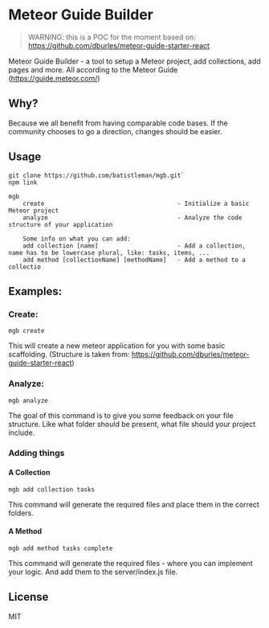 # Meteor Guide Builder

> WARNING: this is a POC for the moment
> based on: https://github.com/dburles/meteor-guide-starter-react

Meteor Guide Builder - a tool to setup a Meteor project, add collections, add pages and more.
All according to the Meteor Guide (https://guide.meteor.com/)


## Why?

Because we all benefit from having comparable code bases. If the community chooses to go a direction, changes should be easier.

## Usage

    git clone https://github.com/batistleman/mgb.git`
    npm link

    mgb
        create                                     - Initialize a basic Meteor project
        analyze                                    - Analyze the code structure of your application
        
        Some info on what you can add:
        add collection [name]                      - Add a collection, name has to be lowercase plural, like: tasks, items, ...
        add method [collectionName] [methodName]   - Add a method to a collectio

## Examples:

### Create:

    mgb create

This will create a new meteor application for you with some basic scaffolding. (Structure is taken from: https://github.com/dburles/meteor-guide-starter-react)

### Analyze:

    mgb analyze
    
The goal of this command is to give you some feedback on your file structure. Like what folder should be present, what file should your project include.


### Adding things 

#### A Collection

    mgb add collection tasks
    
This command will generate the required files and place them in the correct folders. 

#### A Method 

    mgb add method tasks complete
    
This command will generate the required files - where you can implement your logic. And add them to the server/index.js file.

## License

MIT